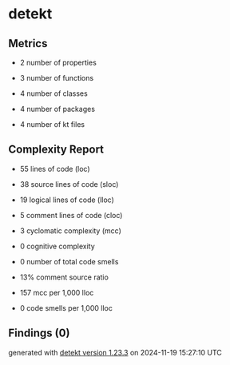 # detekt

## Metrics

* 2 number of properties

* 3 number of functions

* 4 number of classes

* 4 number of packages

* 4 number of kt files

## Complexity Report

* 55 lines of code (loc)

* 38 source lines of code (sloc)

* 19 logical lines of code (lloc)

* 5 comment lines of code (cloc)

* 3 cyclomatic complexity (mcc)

* 0 cognitive complexity

* 0 number of total code smells

* 13% comment source ratio

* 157 mcc per 1,000 lloc

* 0 code smells per 1,000 lloc

## Findings (0)

generated with [detekt version 1.23.3](https://detekt.dev/) on 2024-11-19 15:27:10 UTC
